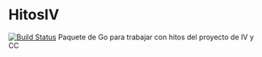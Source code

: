 # HitosIV

[![Build Status](https://travis-ci.org/JJ/HitosIV.svg?branch=master)](https://travis-ci.org/JJ/HitosIV)
Paquete de Go para trabajar con hitos del proyecto de IV y CC
